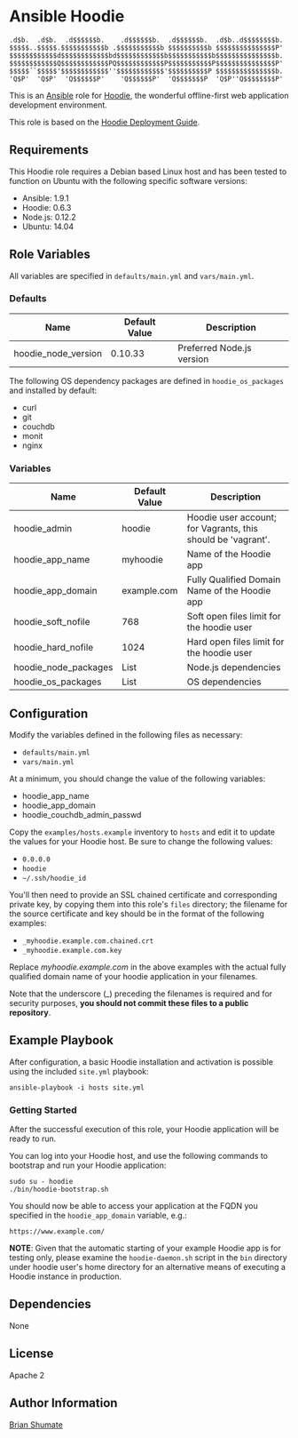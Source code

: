 # Ansible Hoodie

```
.d$b.  .d$b.  .d$$$$$$b.    .d$$$$$$b.  .d$$$$$$b.  .d$b..d$$$$$$$$b.
$$$$$..$$$$$.$$$$$$$$$$$b .$$$$$$$$$$$b $$$$$$$$$$b $$$$$$$$$$$$$$$P'
$$$$$$$$$$$$d$$$$$$$$$$$$bd$$$$$$$$$$$$b$$$$$$$$$$$b$$$$$$$$$$$$$$$b.
$$$$$$$$$$$$Q$$$$$$$$$$$$PQ$$$$$$$$$$$$P$$$$$$$$$$$P$$$$$$$$$$$$$$$P'
$$$$$´`$$$$$'$$$$$$$$$$$$''$$$$$$$$$$$$'$$$$$$$$$$P $$$$$$$$$$$$$$$b.
'Q$P'  'Q$P'  'Q$$$$$$P'    'Q$$$$$$P'  'Q$$$$$$$P  'Q$P''Q$$$$$$$$P'
```

This is an [Ansible](http://www.ansible.com/) role for
[Hoodie](http://hood.ie/), the wonderful offline-first web application
development environment.

This role is based on the
[Hoodie Deployment Guide](https://github.com/hoodiehq/my-first-hoodie/blob/master/deployment.md).

## Requirements

This Hoodie role requires a Debian based Linux host and has been tested to
function on Ubuntu with the following specific software versions:

* Ansible: 1.9.1
* Hoodie: 0.6.3
* Node.js: 0.12.2
* Ubuntu: 14.04

## Role Variables

All variables are specified in `defaults/main.yml` and `vars/main.yml`.

### Defaults

| Name           | Default Value | Description                        |
| -------------- | ------------- | -----------------------------------|
| hoodie_node_version | 0.10.33 | Preferred Node.js version |

The following OS dependency packages are defined in `hoodie_os_packages` and
installed by default:

* curl
* git
* couchdb
* monit
* nginx

### Variables

| Name            | Default Value | Description                        |
| --------------  | ------------- | -----------------------------------|
| hoodie_admin    | hoodie        | Hoodie user account; for Vagrants, this should be 'vagrant'.
| hoodie_app_name | myhoodie | Name of the Hoodie app
| hoodie_app_domain | example.com | Fully Qualified Domain Name of the Hoodie app
| hoodie_soft_nofile | 768 | Soft open files limit for the hoodie user
| hoodie_hard_nofile | 1024 | Hard open files limit for the hoodie user
| hoodie_node_packages | List | Node.js dependencies
| hoodie_os_packages | List | OS dependencies

## Configuration

Modify the variables defined in the following files as necessary:

* `defaults/main.yml`
* `vars/main.yml`

At a minimum, you should change the value of the following variables:

* hoodie_app_name
* hoodie_app_domain
* hoodie_couchdb_admin_passwd

Copy the `examples/hosts.example` inventory to `hosts` and edit it to update
the values for your Hoodie host. Be sure to change the following values:

* `0.0.0.0`
* `hoodie`
* `~/.ssh/hoodie_id`

You'll then need to provide an SSL chained certificate and corresponding
private key, by copying them into this role's `files` directory; the filename
for the source certificate and key should be in the format of the following
examples:

* `_myhoodie.example.com.chained.crt`
* `_myhoodie.example.com.key`

Replace *myhoodie.example.com* in the above examples with the actual
fully qualified domain name of your hoodie application in your filenames.

Note that the underscore (_) preceding the filenames is required and for
security purposes, **you should not commit these files to a public
repository**.

## Example Playbook

After configuration, a basic Hoodie installation and activation is possible
using the included `site.yml` playbook:

```
ansible-playbook -i hosts site.yml
```

### Getting Started

After the successful execution of this role, your Hoodie application will be
ready to run.

You can log into your Hoodie host, and use the following commands to bootstrap
and run your Hoodie application:

```
sudo su - hoodie
./bin/hoodie-bootstrap.sh
```

You should now be able to access your application at the FQDN you specified in
the `hoodie_app_domain` variable, e.g.:

```
https://www.example.com/
```

**NOTE**: Given that the automatic starting of your example Hoodie app is
for testing only, please examine the `hoodie-daemon.sh` script in the `bin`
directory under hoodie user's home directory for an alternative means of
executing a Hoodie instance in production.

## Dependencies

None

## License

Apache 2

## Author Information

[Brian Shumate](https://github.com/brianshumate)
